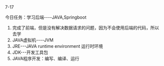 7-17

今日任务：学习后端----JAVA,Springboot

1. 完成了前端，但是没有解决数据请求的问题，因为不会使用后端的代码，所以去学
2.  JAVA虚拟机----JVM
3. JRE---JAVA runtime environment 运行时环境
4. JDK---开发工具包
5. JAVA程序开发：编写、编译、运行

